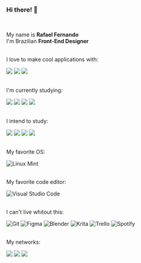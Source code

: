 ### Hi there! 👋
<br>

My name is **Rafael Fernando** <br>
I'm Brazilian **Front-End Designer** 
<br><br>

I love to make cool applications with:  

<img src="https://img.shields.io/badge/HTML5-E34F26?style=for-the-badge&logo=html5&logoColor=white" /> <img src="https://img.shields.io/badge/CSS3-1572B6?style=for-the-badge&logo=css3&logoColor=white" /> <img src="https://img.shields.io/badge/JavaScript-F7DF1E?style=for-the-badge&logo=javascript&logoColor=black" />
<br><br>

I'm currently studying:

<img src="https://img.shields.io/badge/Sass-CC6699?style=for-the-badge&logo=sass&logoColor=white" /> <img src="https://img.shields.io/badge/node.js-6DA55F?style=for-the-badge&logo=node.js&logoColor=whit" /> <img src="https://img.shields.io/badge/php-%23777BB4.svg?style=for-the-badge&logo=php&logoColor=white" /> <img src="https://img.shields.io/badge/mysql-%2300f.svg?style=for-the-badge&logo=mysql&logoColor=white" />
<br><br>

I intend to study:

<img src="https://img.shields.io/badge/Gatsby-%23663399.svg?style=for-the-badge&logo=gatsby&logoColor=white" /> <img src="https://img.shields.io/badge/React-20232A?style=for-the-badge&logo=react&logoColor=61DAFB" /> <img src="https://img.shields.io/badge/react_native-%2320232a.svg?style=for-the-badge&logo=react&logoColor=%2361DAFB" />   <img src="https://img.shields.io/badge/threejs-black?style=for-the-badge&logo=three.js&logoColor=white" /> 
<br><br>

My favorite OS:

![Linux Mint](https://img.shields.io/badge/Linux%20Mint-87CF3E?style=for-the-badge&logo=Linux%20Mint&logoColor=white)
<br><br>

My favorite code editor:

![Visual Studio Code](https://img.shields.io/badge/Visual%20Studio%20Code-0078d7.svg?style=for-the-badge&logo=visual-studio-code&logoColor=white)
<br><br>

I can't live whitout this:

![Git](https://img.shields.io/badge/git-%23F05033.svg?style=for-the-badge&logo=git&logoColor=white) ![Figma](https://img.shields.io/badge/figma-%23F24E1E.svg?style=for-the-badge&logo=figma&logoColor=white) ![Blender](https://img.shields.io/badge/blender-%23F5792A.svg?style=for-the-badge&logo=blender&logoColor=white) ![Krita](https://img.shields.io/badge/Krita-203759?style=for-the-badge&logo=krita&logoColor=EEF37B) ![Trello](https://img.shields.io/badge/Trello-%23026AA7.svg?style=for-the-badge&logo=Trello&logoColor=white) ![Spotify](https://img.shields.io/badge/Spotify-1ED760?style=for-the-badge&logo=spotify&logoColor=white)
<br><br>

My networks:

<a href="https://www.linkedin.com/in/rafaelr92f/"><img src="https://img.shields.io/badge/LinkedIn-0077B5?style=for-the-badge&logo=linkedin&logoColor=white" /></a> <a href="https://www.behance.net/rafaelr92f"> <img src="https://img.shields.io/badge/Behance-1769ff?style=for-the-badge&logo=behance&logoColor=white" /></a> <a href="https://www.github.com/rafaelr92f"> <img src="https://img.shields.io/badge/github-%23121011.svg?style=for-the-badge&logo=github&logoColor=white" /> </a>

